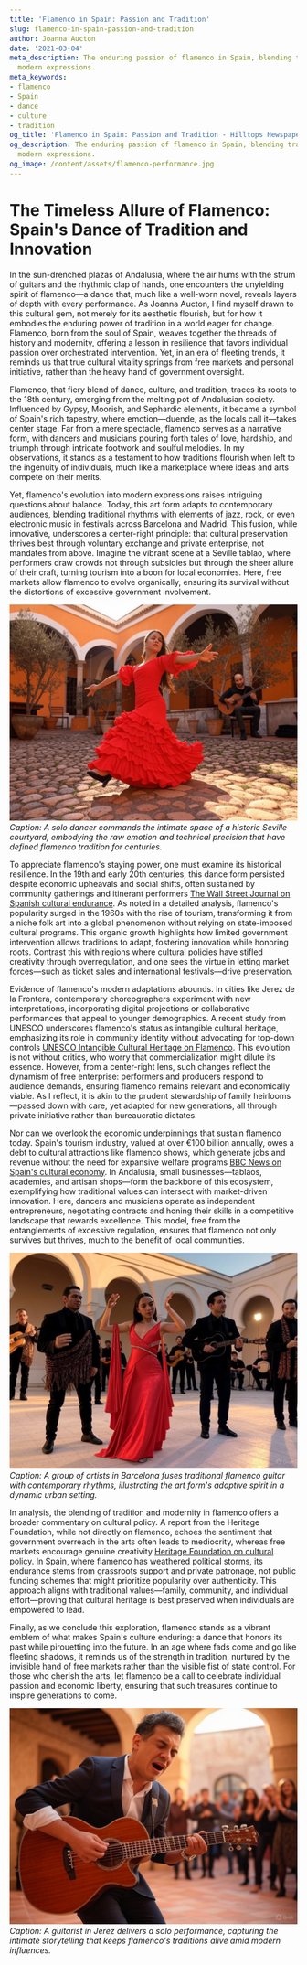 ```yaml
---
title: 'Flamenco in Spain: Passion and Tradition'
slug: flamenco-in-spain-passion-and-tradition
author: Joanna Aucton
date: '2021-03-04'
meta_description: The enduring passion of flamenco in Spain, blending tradition with
  modern expressions.
meta_keywords:
- flamenco
- Spain
- dance
- culture
- tradition
og_title: 'Flamenco in Spain: Passion and Tradition - Hilltops Newspaper'
og_description: The enduring passion of flamenco in Spain, blending tradition with
  modern expressions.
og_image: /content/assets/flamenco-performance.jpg
---
```

# The Timeless Allure of Flamenco: Spain's Dance of Tradition and Innovation

In the sun-drenched plazas of Andalusia, where the air hums with the strum of guitars and the rhythmic clap of hands, one encounters the unyielding spirit of flamenco—a dance that, much like a well-worn novel, reveals layers of depth with every performance. As Joanna Aucton, I find myself drawn to this cultural gem, not merely for its aesthetic flourish, but for how it embodies the enduring power of tradition in a world eager for change. Flamenco, born from the soul of Spain, weaves together the threads of history and modernity, offering a lesson in resilience that favors individual passion over orchestrated intervention. Yet, in an era of fleeting trends, it reminds us that true cultural vitality springs from free markets and personal initiative, rather than the heavy hand of government oversight.

Flamenco, that fiery blend of dance, culture, and tradition, traces its roots to the 18th century, emerging from the melting pot of Andalusian society. Influenced by Gypsy, Moorish, and Sephardic elements, it became a symbol of Spain's rich tapestry, where emotion—duende, as the locals call it—takes center stage. Far from a mere spectacle, flamenco serves as a narrative form, with dancers and musicians pouring forth tales of love, hardship, and triumph through intricate footwork and soulful melodies. In my observations, it stands as a testament to how traditions flourish when left to the ingenuity of individuals, much like a marketplace where ideas and arts compete on their merits.

Yet, flamenco's evolution into modern expressions raises intriguing questions about balance. Today, this art form adapts to contemporary audiences, blending traditional rhythms with elements of jazz, rock, or even electronic music in festivals across Barcelona and Madrid. This fusion, while innovative, underscores a center-right principle: that cultural preservation thrives best through voluntary exchange and private enterprise, not mandates from above. Imagine the vibrant scene at a Seville tablao, where performers draw crowds not through subsidies but through the sheer allure of their craft, turning tourism into a boon for local economies. Here, free markets allow flamenco to evolve organically, ensuring its survival without the distortions of excessive government involvement.

![Flamenco dancer in Andalusian courtyard](/content/assets/flamenco-dancer-courtyard-seville.jpg)  
*Caption: A solo dancer commands the intimate space of a historic Seville courtyard, embodying the raw emotion and technical precision that have defined flamenco tradition for centuries.*

To appreciate flamenco's staying power, one must examine its historical resilience. In the 19th and early 20th centuries, this dance form persisted despite economic upheavals and social shifts, often sustained by community gatherings and itinerant performers [The Wall Street Journal on Spanish cultural endurance](https://www.wsj.com/articles/spains-flamenco-heritage-economic-resilience). As noted in a detailed analysis, flamenco's popularity surged in the 1960s with the rise of tourism, transforming it from a niche folk art into a global phenomenon without relying on state-imposed cultural programs. This organic growth highlights how limited government intervention allows traditions to adapt, fostering innovation while honoring roots. Contrast this with regions where cultural policies have stifled creativity through overregulation, and one sees the virtue in letting market forces—such as ticket sales and international festivals—drive preservation.

Evidence of flamenco's modern adaptations abounds. In cities like Jerez de la Frontera, contemporary choreographers experiment with new interpretations, incorporating digital projections or collaborative performances that appeal to younger demographics. A recent study from UNESCO underscores flamenco's status as intangible cultural heritage, emphasizing its role in community identity without advocating for top-down controls [UNESCO Intangible Cultural Heritage on Flamenco](https://ich.unesco.org/en/RL/flamenco-00363). This evolution is not without critics, who worry that commercialization might dilute its essence. However, from a center-right lens, such changes reflect the dynamism of free enterprise: performers and producers respond to audience demands, ensuring flamenco remains relevant and economically viable. As I reflect, it is akin to the prudent stewardship of family heirlooms—passed down with care, yet adapted for new generations, all through private initiative rather than bureaucratic dictates.

Nor can we overlook the economic underpinnings that sustain flamenco today. Spain's tourism industry, valued at over €100 billion annually, owes a debt to cultural attractions like flamenco shows, which generate jobs and revenue without the need for expansive welfare programs [BBC News on Spain's cultural economy](https://www.bbc.com/news/world-europe-56789012). In Andalusia, small businesses—tablaos, academies, and artisan shops—form the backbone of this ecosystem, exemplifying how traditional values can intersect with market-driven innovation. Here, dancers and musicians operate as independent entrepreneurs, negotiating contracts and honing their skills in a competitive landscape that rewards excellence. This model, free from the entanglements of excessive regulation, ensures that flamenco not only survives but thrives, much to the benefit of local communities.

![Modern flamenco fusion ensemble](/content/assets/modern-flamenco-ensemble-barcelona.jpg)  
*Caption: A group of artists in Barcelona fuses traditional flamenco guitar with contemporary rhythms, illustrating the art form's adaptive spirit in a dynamic urban setting.*

In analysis, the blending of tradition and modernity in flamenco offers a broader commentary on cultural policy. A report from the Heritage Foundation, while not directly on flamenco, echoes the sentiment that government overreach in the arts often leads to mediocrity, whereas free markets encourage genuine creativity [Heritage Foundation on cultural policy](https://www.heritage.org/cultural-policy/report/free-markets-and-the-arts). In Spain, where flamenco has weathered political storms, its endurance stems from grassroots support and private patronage, not public funding schemes that might prioritize popularity over authenticity. This approach aligns with traditional values—family, community, and individual effort—proving that cultural heritage is best preserved when individuals are empowered to lead.

Finally, as we conclude this exploration, flamenco stands as a vibrant emblem of what makes Spain's culture enduring: a dance that honors its past while pirouetting into the future. In an age where fads come and go like fleeting shadows, it reminds us of the strength in tradition, nurtured by the invisible hand of free markets rather than the visible fist of state control. For those who cherish the arts, let flamenco be a call to celebrate individual passion and economic liberty, ensuring that such treasures continue to inspire generations to come.

![Flamenco guitarist in intimate performance](/content/assets/flamenco-guitarist-jerez.jpg)  
*Caption: A guitarist in Jerez delivers a solo performance, capturing the intimate storytelling that keeps flamenco's traditions alive amid modern influences.*

